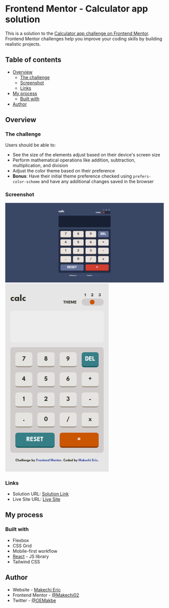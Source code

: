 # Frontend Mentor - Calculator app solution

This is a solution to the [Calculator app challenge on Frontend Mentor](https://www.frontendmentor.io/challenges/calculator-app-9lteq5N29). Frontend Mentor challenges help you improve your coding skills by building realistic projects. 

## Table of contents

- [Overview](#overview)
  - [The challenge](#the-challenge)
  - [Screenshot](#screenshot)
  - [Links](#links)
- [My process](#my-process)
  - [Built with](#built-with)
- [Author](#author)

## Overview

### The challenge

Users should be able to:

- See the size of the elements adjust based on their device's screen size
- Perform mathematical operations like addition, subtraction, multiplication, and division
- Adjust the color theme based on their preference
- **Bonus**: Have their initial theme preference checked using `prefers-color-scheme` and have any additional changes saved in the browser

### Screenshot

![Desktop View](screenshots/4a9a79ff-0059-408f-8b6c-a8833b9eb39e.png)
![Mobile View](screenshots/919c54b0-61bf-499e-b8d0-43cb949b8792.png)

### Links

- Solution URL: [Solution Link](https://www.frontendmentor.io/challenges/calculator-app-9lteq5N29/hub?share=true)
- Live Site URL: [Live Site](https://calculator-app-eta-five.vercel.app/)

## My process

### Built with

- Flexbox
- CSS Grid
- Mobile-first workflow
- [React](https://reactjs.org/) - JS library
- Tailwind CSS

## Author

- Website - [Makechi Eric](https://love-makechi.web.app)
- Frontend Mentor - [@Makechi02](https://www.frontendmentor.io/profile/Makechi02)
- Twitter - [@OEMakbe](https://www.twitter.com/OEMakbe)